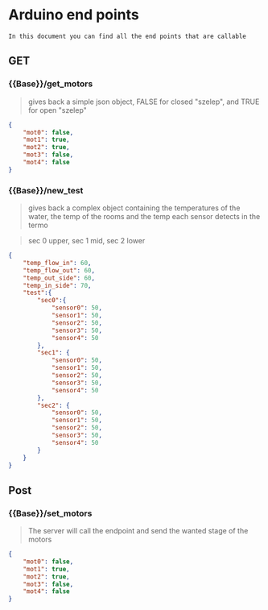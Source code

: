 # Arduino end points

    In this document you can find all the end points that are callable

## GET 
### {{Base}}/get_motors
> gives back a simple json object, FALSE for closed "szelep", and TRUE for open "szelep"
```json
{
    "mot0": false,
    "mot1": true,
    "mot2": true,
    "mot3": false,
    "mot4": false
}
```

### {{Base}}/new_test
> gives back a complex object containing the temperatures of the water, the temp of the rooms and the temp each sensor detects in the termo

> sec 0 upper, sec 1 mid, sec 2 lower 
```json
{
    "temp_flow_in": 60,
    "temp_flow_out": 60,
    "temp_out_side": 60,
    "temp_in_side": 70,
    "test":{
        "sec0":{
            "sensor0": 50,
            "sensor1": 50,
            "sensor2": 50,
            "sensor3": 50,
            "sensor4": 50
        },
        "sec1": {
            "sensor0": 50,
            "sensor1": 50,
            "sensor2": 50,
            "sensor3": 50,
            "sensor4": 50
        },
        "sec2": {
            "sensor0": 50,
            "sensor1": 50,
            "sensor2": 50,
            "sensor3": 50,
            "sensor4": 50
        }
    }
}
```

## Post 

### {{Base}}/set_motors
 > The server will call the endpoint and send the wanted stage of the motors
```json
{
    "mot0": false,
    "mot1": true,
    "mot2": true,
    "mot3": false,
    "mot4": false
}
```
